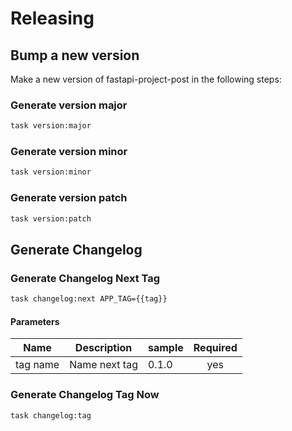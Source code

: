 <!-- Space: Projects -->
<!-- Parent: FastApiProjectPost -->
<!-- Title: Releasing FastApiProjectPost -->
<!-- Label: FastApiProjectPost -->
<!-- Label: Project -->
<!-- Label: Releasing -->
<!-- Include: disclaimer.md -->
<!-- Include: ac:toc -->

# Releasing

## Bump a new version

Make a new version of fastapi-project-post in the following steps:

### Generate version major

```bash
task version:major
```

### Generate version minor

```bash
task version:minor
```

### Generate version patch

```bash
task version:patch
```

## Generate Changelog

### Generate Changelog Next Tag

```bash
task changelog:next APP_TAG={{tag}}
```

#### Parameters

| Name     | Description   | sample | Required |
| -------- | ------------- | ------ | :------: |
| tag name | Name next tag | 0.1.0  |   yes    |

### Generate Changelog Tag Now

```bash
task changelog:tag
```
